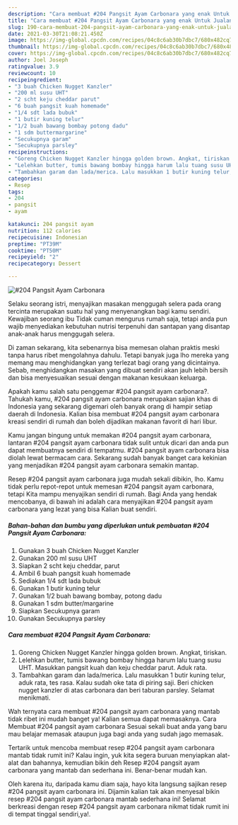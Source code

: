 ```yaml
---
description: "Cara membuat #204 Pangsit Ayam Carbonara yang enak Untuk Jualan"
title: "Cara membuat #204 Pangsit Ayam Carbonara yang enak Untuk Jualan"
slug: 190-cara-membuat-204-pangsit-ayam-carbonara-yang-enak-untuk-jualan
date: 2021-03-30T21:08:21.450Z
image: https://img-global.cpcdn.com/recipes/04c8c6ab30b7dbc7/680x482cq70/204-pangsit-ayam-carbonara-foto-resep-utama.jpg
thumbnail: https://img-global.cpcdn.com/recipes/04c8c6ab30b7dbc7/680x482cq70/204-pangsit-ayam-carbonara-foto-resep-utama.jpg
cover: https://img-global.cpcdn.com/recipes/04c8c6ab30b7dbc7/680x482cq70/204-pangsit-ayam-carbonara-foto-resep-utama.jpg
author: Joel Joseph
ratingvalue: 3.9
reviewcount: 10
recipeingredient:
- "3 buah Chicken Nugget Kanzler"
- "200 ml susu UHT"
- "2 scht keju cheddar parut"
- "6 buah pangsit kuah homemade"
- "1/4 sdt lada bubuk"
- "1 butir kuning telur"
- "1/2 buah bawang bombay potong dadu"
- "1 sdm buttermargarine"
- "Secukupnya garam"
- "Secukupnya parsley"
recipeinstructions:
- "Goreng Chicken Nugget Kanzler hingga golden brown. Angkat, tiriskan."
- "Lelehkan butter, tumis bawang bombay hingga harum lalu tuang susu UHT. Masukkan pangsit kuah dan keju cheddar parut. Aduk rata."
- "Tambahkan garam dan lada/merica. Lalu masukkan 1 butir kuning telur, aduk rata, tes rasa. Kalau sudah oke tata di piring saji. Beri chicken nugget kanzler di atas carbonara dan beri taburan parsley. Selamat menikmati."
categories:
- Resep
tags:
- 204
- pangsit
- ayam

katakunci: 204 pangsit ayam 
nutrition: 112 calories
recipecuisine: Indonesian
preptime: "PT39M"
cooktime: "PT50M"
recipeyield: "2"
recipecategory: Dessert

---
```



![#204 Pangsit Ayam Carbonara](https://img-global.cpcdn.com/recipes/04c8c6ab30b7dbc7/680x482cq70/204-pangsit-ayam-carbonara-foto-resep-utama.jpg)

Selaku seorang istri, menyajikan masakan menggugah selera pada orang tercinta merupakan suatu hal yang menyenangkan bagi kamu sendiri. Kewajiban seorang ibu Tidak cuman mengurus rumah saja, tetapi anda pun wajib menyediakan kebutuhan nutrisi terpenuhi dan santapan yang disantap anak-anak harus menggugah selera.

Di zaman  sekarang, kita sebenarnya bisa memesan olahan praktis meski tanpa harus ribet mengolahnya dahulu. Tetapi banyak juga lho mereka yang memang mau menghidangkan yang terlezat bagi orang yang dicintainya. Sebab, menghidangkan masakan yang dibuat sendiri akan jauh lebih bersih dan bisa menyesuaikan sesuai dengan makanan kesukaan keluarga. 



Apakah kamu salah satu penggemar #204 pangsit ayam carbonara?. Tahukah kamu, #204 pangsit ayam carbonara merupakan sajian khas di Indonesia yang sekarang digemari oleh banyak orang di hampir setiap daerah di Indonesia. Kalian bisa membuat #204 pangsit ayam carbonara kreasi sendiri di rumah dan boleh dijadikan makanan favorit di hari libur.

Kamu jangan bingung untuk memakan #204 pangsit ayam carbonara, lantaran #204 pangsit ayam carbonara tidak sulit untuk dicari dan anda pun dapat membuatnya sendiri di tempatmu. #204 pangsit ayam carbonara bisa diolah lewat bermacam cara. Sekarang sudah banyak banget cara kekinian yang menjadikan #204 pangsit ayam carbonara semakin mantap.

Resep #204 pangsit ayam carbonara juga mudah sekali dibikin, lho. Kamu tidak perlu repot-repot untuk memesan #204 pangsit ayam carbonara, tetapi Kita mampu menyajikan sendiri di rumah. Bagi Anda yang hendak mencobanya, di bawah ini adalah cara menyajikan #204 pangsit ayam carbonara yang lezat yang bisa Kalian buat sendiri.

<!--inarticleads1-->

##### Bahan-bahan dan bumbu yang diperlukan untuk pembuatan #204 Pangsit Ayam Carbonara:

1. Gunakan 3 buah Chicken Nugget Kanzler
1. Gunakan 200 ml susu UHT
1. Siapkan 2 scht keju cheddar, parut
1. Ambil 6 buah pangsit kuah homemade
1. Sediakan 1/4 sdt lada bubuk
1. Gunakan 1 butir kuning telur
1. Gunakan 1/2 buah bawang bombay, potong dadu
1. Gunakan 1 sdm butter/margarine
1. Siapkan Secukupnya garam
1. Gunakan Secukupnya parsley




<!--inarticleads2-->

##### Cara membuat #204 Pangsit Ayam Carbonara:

1. Goreng Chicken Nugget Kanzler hingga golden brown. Angkat, tiriskan.
1. Lelehkan butter, tumis bawang bombay hingga harum lalu tuang susu UHT. Masukkan pangsit kuah dan keju cheddar parut. Aduk rata.
1. Tambahkan garam dan lada/merica. Lalu masukkan 1 butir kuning telur, aduk rata, tes rasa. Kalau sudah oke tata di piring saji. Beri chicken nugget kanzler di atas carbonara dan beri taburan parsley. Selamat menikmati.




Wah ternyata cara membuat #204 pangsit ayam carbonara yang mantab tidak ribet ini mudah banget ya! Kalian semua dapat memasaknya. Cara Membuat #204 pangsit ayam carbonara Sesuai sekali buat anda yang baru mau belajar memasak ataupun juga bagi anda yang sudah jago memasak.

Tertarik untuk mencoba membuat resep #204 pangsit ayam carbonara mantab tidak rumit ini? Kalau ingin, yuk kita segera buruan menyiapkan alat-alat dan bahannya, kemudian bikin deh Resep #204 pangsit ayam carbonara yang mantab dan sederhana ini. Benar-benar mudah kan. 

Oleh karena itu, daripada kamu diam saja, hayo kita langsung sajikan resep #204 pangsit ayam carbonara ini. Dijamin kalian tak akan menyesal bikin resep #204 pangsit ayam carbonara mantab sederhana ini! Selamat berkreasi dengan resep #204 pangsit ayam carbonara nikmat tidak rumit ini di tempat tinggal sendiri,ya!.

